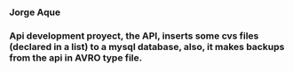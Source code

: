 ### Jorge Aque

### Api development proyect, the API, inserts some cvs files (declared in a list) to a mysql database, also, it makes backups from the api in AVRO type file.
